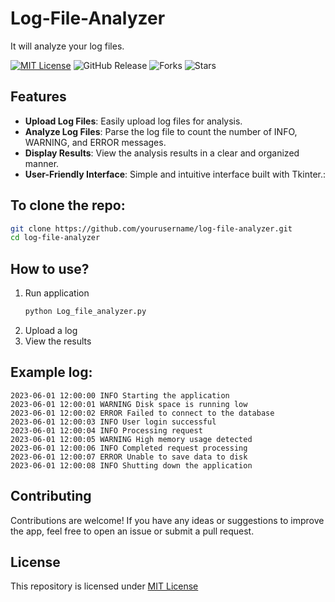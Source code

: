 # Log-File-Analyzer
It will analyze your log files.

[![MIT License](https://img.shields.io/badge/License-MIT-green.svg)](https://github.com/Harshit2012/Log-File-Analyzer?tab=MIT-1-ov-file#readme)
![GitHub Release](https://img.shields.io/github/v/release/harshit2012/Log-File-Analyzer)
![Forks](https://img.shields.io/github/forks/harshit2012/Log-File-Analyzer)
![Stars](https://img.shields.io/github/stars/harshit2012/Log-File-Analyzer)

## Features

- **Upload Log Files**: Easily upload log files for analysis.
- **Analyze Log Files**: Parse the log file to count the number of INFO, WARNING, and ERROR messages.
- **Display Results**: View the analysis results in a clear and organized manner.
- **User-Friendly Interface**: Simple and intuitive interface built with Tkinter.:

## To clone the repo:
   ```bash
   git clone https://github.com/yourusername/log-file-analyzer.git
   cd log-file-analyzer
   ```

## How to use?
1. Run application
   ```bash
   python Log_file_analyzer.py
   ```
2. Upload a log
3. View the results

## Example log:
```log
2023-06-01 12:00:00 INFO Starting the application
2023-06-01 12:00:01 WARNING Disk space is running low
2023-06-01 12:00:02 ERROR Failed to connect to the database
2023-06-01 12:00:03 INFO User login successful
2023-06-01 12:00:04 INFO Processing request
2023-06-01 12:00:05 WARNING High memory usage detected
2023-06-01 12:00:06 INFO Completed request processing
2023-06-01 12:00:07 ERROR Unable to save data to disk
2023-06-01 12:00:08 INFO Shutting down the application
```

## Contributing
Contributions are welcome! If you have any ideas or suggestions to improve the app, feel free to open an issue or submit a pull request.

## License
This repository is licensed under [MIT License](https://github.com/Harshit2012/Log-File-Analyzer#MIT-1-ov-file)
